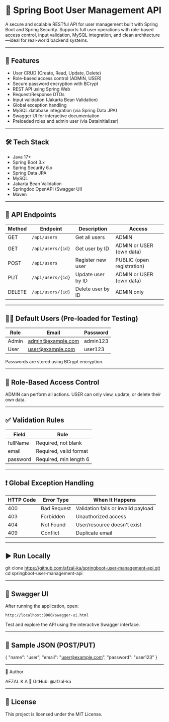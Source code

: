 # 🔐 Spring Boot User Management API

A secure and scalable RESTful API for user management built with Spring Boot and Spring Security. Supports full user operations with role-based access control, input validation, MySQL integration, and clean architecture—ideal for real-world backend systems.

---

## 🚀 Features

- User CRUD (Create, Read, Update, Delete)
- Role-based access control (ADMIN, USER)
- Secure password encryption with BCrypt
- REST API using Spring Web
- Request/Response DTOs
- Input validation (Jakarta Bean Validation)
- Global exception handling
- MySQL database integration (via Spring Data JPA)
- Swagger UI for interactive documentation
- Preloaded roles and admin user (via DataInitializer)

---

## 🛠 Tech Stack

- Java 17+
- Spring Boot 3.x
- Spring Security 6.x
- Spring Data JPA
- MySQL
- Jakarta Bean Validation
- Springdoc OpenAPI (Swagger UI)
- Maven

---

## 🔗 API Endpoints

| Method | Endpoint           | Description              | Access                     |
|--------|--------------------|--------------------------|----------------------------|
| GET    | `/api/users`       | Get all users            | ADMIN                      |
| GET    | `/api/users/{id}`  | Get user by ID           | ADMIN or USER (own data)   |
| POST   | `/api/users`       | Register new user        | PUBLIC (open registration) |
| PUT    | `/api/users/{id}`  | Update user by ID        | ADMIN or USER (own data)   |
| DELETE | `/api/users/{id}`  | Delete user by ID        | ADMIN only                 |

---

## 🧑‍🔧 Default Users (Pre-loaded for Testing)

| Role  | Email                                         | Password |
| ----- | --------------------------------------------- | -------- |
| Admin | [admin@example.com](mailto:admin@example.com) | admin123 |
| User  | [user@example.com](mailto:user@example.com)   | user123  |

Passwords are stored using BCrypt encryption.

---

## 🔏 Role-Based Access Control

ADMIN can perform all actions.
USER can only view, update, or delete their own data.

---

## ✅ Validation Rules

| Field    | Rule                   |
| -------- | ---------------------- |
| fullName | Required, not blank    |
| email    | Required, valid format |
| password | Required, min length 6 |

---

## ❗ Global Exception Handling

| HTTP Code | Error Type  | When It Happens                     |
| --------- | ----------- | ----------------------------------- |
| 400       | Bad Request | Validation fails or invalid payload |
| 403       | Forbidden   | Unauthorized access                 |
| 404       | Not Found   | User/resource doesn't exist         |
| 409       | Conflict    | Duplicate email                     |

---

## ▶️ Run Locally

git clone https://github.com/afzal-ka/springboot-user-management-api.git
cd springboot-user-management-api

---

## 📘 Swagger UI

After running the application, open:
```
http://localhost:8080/swagger-ui.html
```
Test and explore the API using the interactive Swagger interface.

---

## 🧪 Sample JSON (POST/PUT)

{
  "name": "user",
  "email": "user@example.com",
  "password": "user123"
}

---

👤 Author

AFZAL K A
📎 GitHub: @afzal-ka

---

## 📃 License

This project is licensed under the MIT License.


